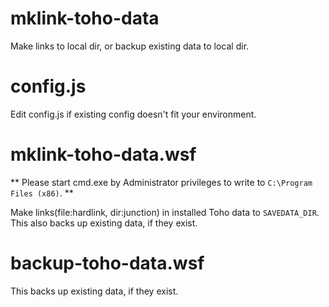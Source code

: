 mklink-toho-data
================

Make links to local dir, or backup existing data to local dir.


config.js
=========

Edit config.js if existing config doesn't fit your environment.


mklink-toho-data.wsf
====================

** Please start cmd.exe by Administrator privileges to write to `C:\Program Files (x86)`. **

Make links(file:hardlink, dir:junction) in installed Toho data
to `SAVEDATA_DIR`.
This also backs up existing data, if they exist.


backup-toho-data.wsf
====================

This backs up existing data, if they exist.
